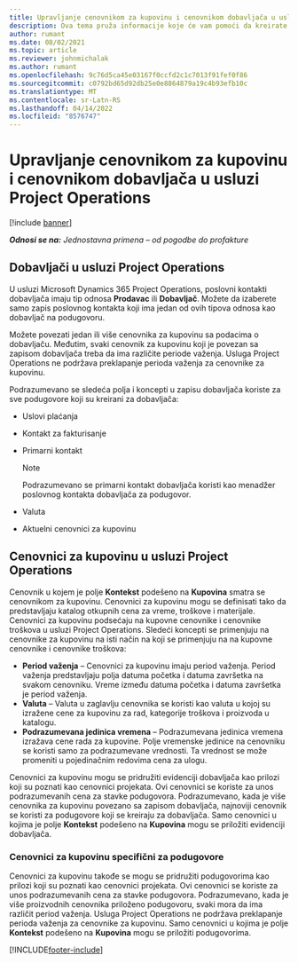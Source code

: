 ```yaml
---
title: Upravljanje cenovnikom za kupovinu i cenovnikom dobavljača u usluzi Project Operations
description: Ova tema pruža informacije koje će vam pomoći da kreirate i održavate podatke o dobavljačima i cenovnike za kupovinu za podugovaranje.
author: rumant
ms.date: 08/02/2021
ms.topic: article
ms.reviewer: johnmichalak
ms.author: rumant
ms.openlocfilehash: 9c76d5ca45e03167f0ccfd2c1c7013f91fef0f86
ms.sourcegitcommit: c0792bd65d92db25e0e8864879a19c4b93efb10c
ms.translationtype: MT
ms.contentlocale: sr-Latn-RS
ms.lasthandoff: 04/14/2022
ms.locfileid: "8576747"
---
```

# <a name="vendor-and-purchase-price-list-management-in-project-operations"></a>Upravljanje cenovnikom za kupovinu i cenovnikom dobavljača u usluzi Project Operations

[!include [banner](../../includes/dataverse-preview.md)]

_**Odnosi se na:** Jednostavna primena – od pogodbe do profakture_

## <a name="vendors-in-project-operations"></a>Dobavljači u usluzi Project Operations

U usluzi Microsoft Dynamics 365 Project Operations, poslovni kontakti dobavljača imaju tip odnosa **Prodavac** ili **Dobavljač**. Možete da izaberete samo zapis poslovnog kontakta koji ima jedan od ovih tipova odnosa kao dobavljač na podugovoru.

Možete povezati jedan ili više cenovnika za kupovinu sa podacima o dobavljaču. Međutim, svaki cenovnik za kupovinu koji je povezan sa zapisom dobavljača treba da ima različite periode važenja. Usluga Project Operations ne podržava preklapanje perioda važenja za cenovnike za kupovinu.

Podrazumevano se sledeća polja i koncepti u zapisu dobavljača koriste za sve podugovore koji su kreirani za dobavljača:

- Uslovi plaćanja
- Kontakt za fakturisanje
- Primarni kontakt

    > [!NOTE]
    > Podrazumevano se primarni kontakt dobavljača koristi kao menadžer poslovnog kontakta dobavljača za podugovor.

- Valuta
- Aktuelni cenovnici za kupovinu

## <a name="purchase-price-lists-in-project-operations"></a>Cenovnici za kupovinu u usluzi Project Operations

Cenovnik u kojem je polje **Kontekst** podešeno na **Kupovina** smatra se cenovnikom za kupovinu. Cenovnici za kupovinu mogu se definisati tako da predstavljaju katalog otkupnih cena za vreme, troškove i materijale. Cenovnici za kupovinu podsećaju na kupovne cenovnike i cenovnike troškova u usluzi Project Operations. Sledeći koncepti se primenjuju na cenovnike za kupovinu na isti način na koji se primenjuju na na kupovne cenovnike i cenovnike troškova:

- **Period važenja** – Cenovnici za kupovinu imaju period važenja. Period važenja predstavljaju polja datuma početka i datuma završetka na svakom cenovniku. Vreme između datuma početka i datuma završetka je period važenja.
- **Valuta** – Valuta u zaglavlju cenovnika se koristi kao valuta u kojoj su izražene cene za kupovinu za rad, kategorije troškova i proizvoda u katalogu.
- **Podrazumevana jedinica vremena** – Podrazumevana jedinica vremena izražava cene rada za kupovine. Polje vremenske jedinice na cenovniku se koristi samo za podrazumevane vrednosti. Ta vrednost se može promeniti u pojedinačnim redovima cena za ulogu.

Cenovnici za kupovinu mogu se pridružiti evidenciji dobavljača kao prilozi koji su poznati kao cenovnici projekata. Ovi cenovnici se koriste za unos podrazumevanih cena za stavke podugovora. Podrazumevano, kada je više cenovnika za kupovinu povezano sa zapisom dobavljača, najnoviji cenovnik se koristi za podugovore koji se kreiraju za dobavljača. Samo cenovnici u kojima je polje **Kontekst** podešeno na **Kupovina** mogu se priložiti evidenciji dobavljača.

### <a name="subcontract-specific-purchase-price-lists"></a>Cenovnici za kupovinu specifični za podugovore

Cenovnici za kupovinu takođe se mogu se pridružiti podugovorima kao prilozi koji su poznati kao cenovnici projekata. Ovi cenovnici se koriste za unos podrazumevanih cena za stavke podugovora. Podrazumevano, kada je više proizvodnih cenovnika priloženo podugovoru, svaki mora da ima različit period važenja. Usluga Project Operations ne podržava preklapanje perioda važenja za cenovnike za kupovinu. Samo cenovnici u kojima je polje **Kontekst** podešeno na **Kupovina** mogu se priložiti podugovorima.

[!INCLUDE[footer-include](../../includes/footer-banner.md)]
